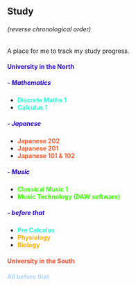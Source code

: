 ## Study

###### (reverse chronological order)

A place for me to track my study progress.

#### <span style="color: #2804E0">University in the North</span>

##### <span style="color: #2804E0">- Mathematics</span>
- **<span style="color: #28FFD1">Discrete Maths 1</span>**
- **<span style="color: #28FFD1">Calculus 1</span>**

##### <span style="color: #2804E0">- Japanese</span>
- **<span style="color: #ff592b">Japanese 202</span>**
- **<span style="color: #ff592b">Japanese 201</span>**
- **<span style="color: #ff592b">Japanese 101 & 102</span>**

##### <span style="color: #2804E0">- Music</span>
- **<span style="color: #3aff00;">Classical Music 1</span>**
- **<span style="color: #3aff00;">Music Technology (DAW software)</span>**

##### <span style="color: #2804E0">- before that</span>
- **<span style="color: #28FFD1">Pre Calculus</span>**
- **<span style="color: #ffaf05">Physiology</span>**
- **<span style="color: #ffaf05">Biology</span>**

#### <span style="color: #f3492b">University in the South</span>

#### <span style="color: #b3d4fc">All before that</span>